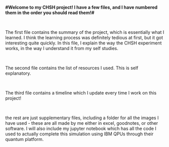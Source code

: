 **#Welcome to my CHSH project! I have a few files, and I have numbered them in the order you should read them!#**

<br />

The first file contains the summary of the project, which is essentially what I learned. I think the learning process was definitely tedious at first, but it got interesting quite quickly. In this file,
I explain the way the CHSH experiment works, in the way I understand it from my self studies. 

<br />

The second file contains the list of resources I used. This is self explanatory.

<br />

The third file contains a timeline which I update every time I work on this project! 

<br />

the rest are just supplementary files, including a folder for all the images I have used - these are all made by me either in excel, goodnotes, or other software.
I will also include my jupyter notebook which has all the code I used to actually complete this simulation using IBM QPUs through their quantum platform.

